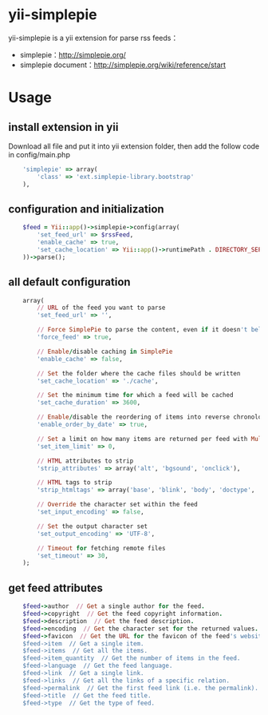 yii-simplepie
==================

yii-simplepie is a yii extension for parse rss feeds：
- simplepie：http://simplepie.org/
- simplepie document：http://simplepie.org/wiki/reference/start


Usage
==================
## install extension in yii
Download all file and put it into yii extension folder, then add the follow code in config/main.php
```ruby
	'simplepie' => array(
		'class' => 'ext.simplepie-library.bootstrap'
	),
```

## configuration and initialization
```ruby
	$feed = Yii::app()->simplepie->config(array(
		'set_feed_url' => $rssFeed,
		'enable_cache' => true,
		'set_cache_location' => Yii::app()->runtimePath . DIRECTORY_SEPARATOR . 'cache'
	))->parse();
```

## all default configuration 
```ruby
	array(
		// URL of the feed you want to parse
		'set_feed_url' => '',

		// Force SimplePie to parse the content, even if it doesn't believe it's a feed
		'force_feed' => true,

		// Enable/disable caching in SimplePie
		'enable_cache' => false,

		// Set the folder where the cache files should be written
		'set_cache_location' => './cache',

		// Set the minimum time for which a feed will be cached
		'set_cache_duration' => 3600,

		// Enable/disable the reordering of items into reverse chronological order
		'enable_order_by_date' => true,

		// Set a limit on how many items are returned per feed with Multifeeds
		'set_item_limit' => 0,

		// HTML attributes to strip
		'strip_attributes' => array('alt', 'bgsound', 'onclick'),

		// HTML tags to strip
		'strip_htmltags' => array('base', 'blink', 'body', 'doctype', 'embed', 'font', 'form', 'frame', 'frameset', 'html', 'iframe', 'input', 'marquee', 'meta', 'noscript', 'object', 'param', 'script', 'style'),

		// Override the character set within the feed
		'set_input_encoding' => false,

		// Set the output character set
		'set_output_encoding' => 'UTF-8',

		// Timeout for fetching remote files
		'set_timeout' => 30,
	);
```

## get feed attributes
```ruby
	$feed->author  // Get a single author for the feed. 
	$feed->copyright  // Get the feed copyright information.
	$feed->description  // Get the feed description.
	$feed->encoding  // Get the character set for the returned values.
	$feed->favicon  // Get the URL for the favicon of the feed's website.
	$feed->item  // Get a single item. 
	$feed->items  // Get all the items.
	$feed->item_quantity  // Get the number of items in the feed.
	$feed->language  // Get the feed language.
	$feed->link  // Get a single link.
	$feed->links  // Get all the links of a specific relation.
	$feed->permalink  // Get the first feed link (i.e. the permalink).
	$feed->title  // Get the feed title.
	$feed->type  // Get the type of feed.
```
